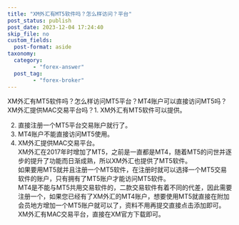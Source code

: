 ```yaml
---
title: "XM外汇有MT5软件吗？怎么样访问？平台"
post_status: publish
post_date: 2023-12-04 17:24:40
skip_file: no
custom_fields: 
  post-format: aside
taxonomy:
  category:
        - "forex-answer"
  post_tag:
        - "forex-broker"
---
```


XM外汇有MT5软件吗？怎么样访问MT5平台？MT4账户可以直接访问MT5吗？XM外汇提供MAC交易平台吗？1. XM外汇有MT5软件可以提供。

2. 直接注册一个MT5平台交易账户就行了。
3. MT4账户不能直接访问MT5使用。
4. XM外汇提供MAC交易平台。  
    XM外汇在2017年时增加了MT5，之前是一直都是MT4，随着MT5的问世并逐步的提升了功能而日渐成熟，所以XM外汇也提供了MT5软件。  
    如果要用MT5就并且注册一个MT5软件，在注册时就可以选择一个MT5交易软件的账户，只有拥有了MT5账户才能访问MT5软件。  
    MT4是不能与MT5共用交易软件的，二款交易软件有着不同的代差，因此需要注册一个，如果您已经有了XM外汇的MT4账户，想要使用MT5就直接在附加会员地方增加一个MT5账户就可以了，资料不用再提交直接点击添加即可。  
    XM外汇有MAC交易平台，直接在XM官方下载即可。
